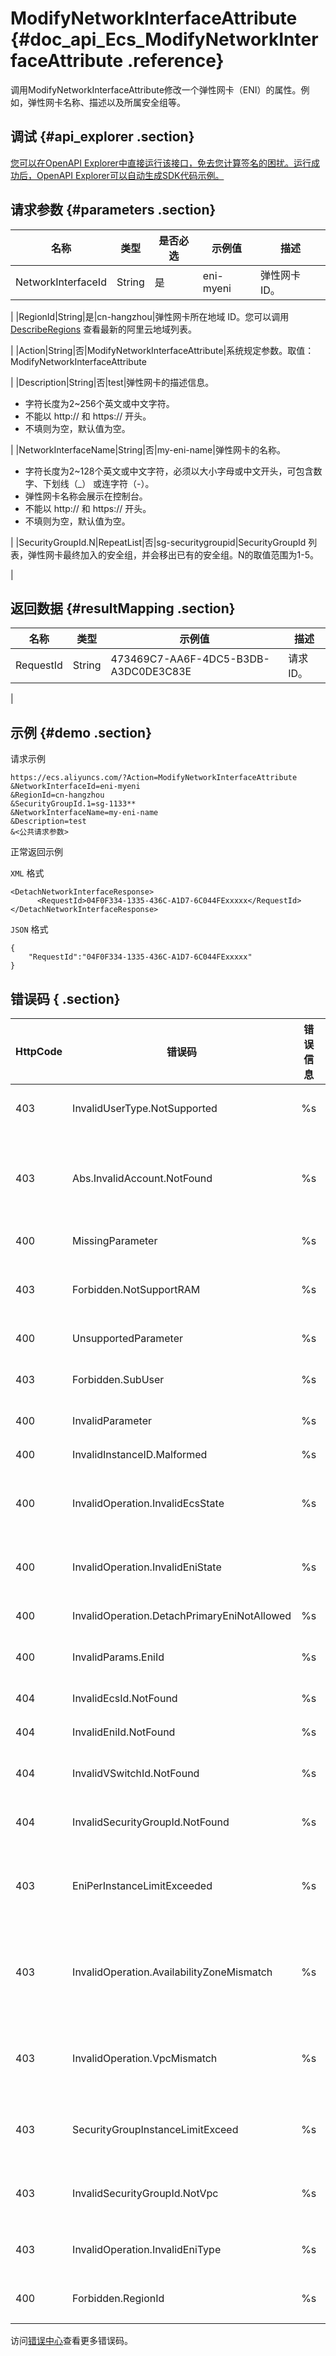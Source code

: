 # ModifyNetworkInterfaceAttribute {#doc_api_Ecs_ModifyNetworkInterfaceAttribute .reference}

调用ModifyNetworkInterfaceAttribute修改一个弹性网卡（ENI）的属性。例如，弹性网卡名称、描述以及所属安全组等。

## 调试 {#api_explorer .section}

[您可以在OpenAPI Explorer中直接运行该接口，免去您计算签名的困扰。运行成功后，OpenAPI Explorer可以自动生成SDK代码示例。](https://api.aliyun.com/#product=Ecs&api=ModifyNetworkInterfaceAttribute&type=RPC&version=2014-05-26)

## 请求参数 {#parameters .section}

|名称|类型|是否必选|示例值|描述|
|--|--|----|---|--|
|NetworkInterfaceId|String|是|eni-myeni|弹性网卡 ID。

 |
|RegionId|String|是|cn-hangzhou|弹性网卡所在地域 ID。您可以调用 [DescribeRegions](~~25609~~) 查看最新的阿里云地域列表。

 |
|Action|String|否|ModifyNetworkInterfaceAttribute|系统规定参数。取值：ModifyNetworkInterfaceAttribute

 |
|Description|String|否|test|弹性网卡的描述信息。

 -   字符长度为2~256个英文或中文字符。
-   不能以 http:// 和 https:// 开头。
-   不填则为空，默认值为空。

 |
|NetworkInterfaceName|String|否|my-eni-name|弹性网卡的名称。

 -   字符长度为2~128个英文或中文字符，必须以大小字母或中文开头，可包含数字、下划线（\_） 或连字符（-）。
-   弹性网卡名称会展示在控制台。
-   不能以 http:// 和 https:// 开头。
-   不填则为空，默认值为空。

 |
|SecurityGroupId.N|RepeatList|否|sg-securitygroupid|SecurityGroupId 列表，弹性网卡最终加入的安全组，并会移出已有的安全组。N的取值范围为1-5。

 |

## 返回数据 {#resultMapping .section}

|名称|类型|示例值|描述|
|--|--|---|--|
|RequestId|String|473469C7-AA6F-4DC5-B3DB-A3DC0DE3C83E|请求 ID。

 |

## 示例 {#demo .section}

请求示例

``` {#request_demo}
https://ecs.aliyuncs.com/?Action=ModifyNetworkInterfaceAttribute
&NetworkInterfaceId=eni-myeni
&RegionId=cn-hangzhou
&SecurityGroupId.1=sg-1133**
&NetworkInterfaceName=my-eni-name
&Description=test
&<公共请求参数>
```

正常返回示例

`XML` 格式

``` {#xml_return_success_demo}
<DetachNetworkInterfaceResponse>
      <RequestId>04F0F334-1335-436C-A1D7-6C044FExxxxx</RequestId>
</DetachNetworkInterfaceResponse>
```

`JSON` 格式

``` {#json_return_success_demo}
{
	"RequestId":"04F0F334-1335-436C-A1D7-6C044FExxxxx"
}
```

## 错误码 { .section}

|HttpCode|错误码|错误信息|描述|
|--------|---|----|--|
|403|InvalidUserType.NotSupported|%s|此操作暂不支持您的账号类型。|
|403|Abs.InvalidAccount.NotFound|%s|您的阿里云账号不存在，或者您的AccessKey已经过期。|
|400|MissingParameter|%s|缺失必需参数。|
|403|Forbidden.NotSupportRAM|%s|暂不支持 RAM 用户执行该操作。|
|400|UnsupportedParameter|%s|不支持参数。|
|403|Forbidden.SubUser|%s|子账号没有授权操作此资源。|
|400|InvalidParameter|%s|参数格式不正确。|
|400|InvalidInstanceID.Malformed|%s|实例 ID 格式不正确。|
|400|InvalidOperation.InvalidEcsState|%s|ECS 实例当前状态不支持释放私网 IP。|
|400|InvalidOperation.InvalidEniState|%s|弹性网卡当前状态不支持释放私网 IP。|
|400|InvalidOperation.DetachPrimaryEniNotAllowed|%s|不允许分离主网卡。|
|400|InvalidParams.EniId|%s|指定的网卡ID格式不合法。|
|404|InvalidEcsId.NotFound|%s|指定的实例ID不存在。|
|404|InvalidEniId.NotFound|%s|指定的网卡ID不存在。|
|404|InvalidVSwitchId.NotFound|%s|指定的交换机ID不存在。|
|404|InvalidSecurityGroupId.NotFound|%s|指定的安全组ID不存在。|
|403|EniPerInstanceLimitExceeded|%s|弹性网卡的数量超过了指定实例类型允许的最大值。|
|403|InvalidOperation.AvailabilityZoneMismatch|%s|指定的VPC交换机ID、弹性网卡和实例ID不在同一个可用区。|
|403|InvalidOperation.VpcMismatch|%s|指定的弹性网卡和安全组ID不在同一个 VPC。|
|403|SecurityGroupInstanceLimitExceed|%s|该安全组内已有的实例数量已超出最大限制。|
|403|InvalidSecurityGroupId.NotVpc|%s|指定的安全组 ID 不是 VPC 类型。|
|403|InvalidOperation.InvalidEniType|%s|当前弹性网卡类型不支持该操作。|
|400|Forbidden.RegionId|%s|当前区域暂不支持此功能。|

访问[错误中心](https://error-center.aliyun.com/status/product/Ecs)查看更多错误码。

